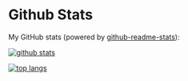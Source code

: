 # Github Stats

My GitHub stats (powered by [github-readme-stats](https://github.com/Rohankumar19/github-readme-stats)):

[![github stats](https://github-readme-stats.vercel.app/api?username=Rohankumar19&show_icons=true&hide_title=true&hide_border=true)](https://hakk.gg)

[![top langs](https://github-readme-stats.vercel.app/api/top-langs/?username=Rohankumar19&layout=compact&hide_border=true)](https://hakk.gg)
